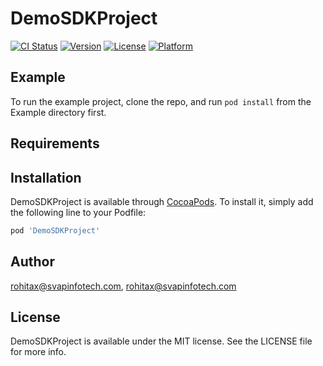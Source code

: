 # DemoSDKProject

[![CI Status](https://img.shields.io/travis/rohitax@svapinfotech.com/DemoSDKProject.svg?style=flat)](https://travis-ci.org/rohitax@svapinfotech.com/DemoSDKProject)
[![Version](https://img.shields.io/cocoapods/v/DemoSDKProject.svg?style=flat)](https://cocoapods.org/pods/DemoSDKProject)
[![License](https://img.shields.io/cocoapods/l/DemoSDKProject.svg?style=flat)](https://cocoapods.org/pods/DemoSDKProject)
[![Platform](https://img.shields.io/cocoapods/p/DemoSDKProject.svg?style=flat)](https://cocoapods.org/pods/DemoSDKProject)

## Example

To run the example project, clone the repo, and run `pod install` from the Example directory first.

## Requirements

## Installation

DemoSDKProject is available through [CocoaPods](https://cocoapods.org). To install
it, simply add the following line to your Podfile:

```ruby
pod 'DemoSDKProject'
```

## Author

rohitax@svapinfotech.com, rohitax@svapinfotech.com

## License

DemoSDKProject is available under the MIT license. See the LICENSE file for more info.
